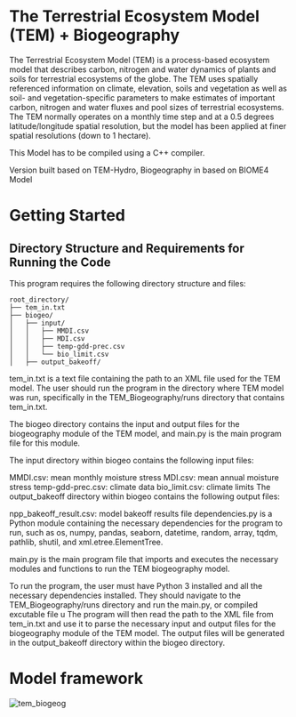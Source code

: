 # The Terrestrial Ecosystem Model (TEM) + Biogeography

The Terrestrial Ecosystem Model (TEM) is a process-based ecosystem model that describes carbon, nitrogen and water dynamics of plants and soils for terrestrial ecosystems of the globe. 
The TEM uses spatially referenced information on climate, elevation, soils and vegetation as well as soil- and vegetation-specific parameters to make estimates of important carbon, nitrogen and water fluxes and pool sizes of terrestrial ecosystems. 
The TEM normally operates on a monthly time step and at a 0.5 degrees latitude/longitude spatial resolution, but the model has been applied at finer spatial resolutions (down to 1 hectare).


This Model has to be compiled using a C++ compiler.


Version built based on TEM-Hydro, Biogeography in based on BIOME4 Model

# Getting Started
## Directory Structure and Requirements for Running the Code

This program requires the following directory structure and files:

```
root_directory/
├── tem_in.txt
├── biogeo/
│   ├── input/
│   │   ├── MMDI.csv
│   │   ├── MDI.csv
│   │   ├── temp-gdd-prec.csv
│   │   └── bio_limit.csv
│   ├── output_bakeoff/

```

tem_in.txt is a text file containing the path to an XML file used for the TEM model. The user should run the program in the directory where TEM model was run, specifically in the TEM_Biogeography/runs directory that contains tem_in.txt.

The biogeo directory contains the input and output files for the biogeography module of the TEM model, and main.py is the main program file for this module.

The input directory within biogeo contains the following input files:

MMDI.csv: mean monthly moisture stress
MDI.csv: mean annual moisture stress
temp-gdd-prec.csv: climate data
bio_limit.csv: climate limits
The output_bakeoff directory within biogeo contains the following output files:

npp_bakeoff_result.csv: model bakeoff results file
dependencies.py is a Python module containing the necessary dependencies for the program to run, such as os, numpy, pandas, seaborn, datetime, random, array, tqdm, pathlib, shutil, and xml.etree.ElementTree.

main.py is the main program file that imports and executes the necessary modules and functions to run the TEM biogeography model.

To run the program, the user must have Python 3 installed and all the necessary dependencies installed. They should navigate to the TEM_Biogeography/runs directory and run the main.py, or compiled excutable file u The program will then read the path to the XML file from tem_in.txt and use it to parse the necessary input and output files for the biogeography module of the TEM model. The output files will be generated in the output_bakeoff directory within the biogeo directory.

   





# Model framework

![tem_biogeog](https://user-images.githubusercontent.com/47959376/228410012-0da8310f-9e86-4e41-ad2f-d1de4f6ebb91.svg)



